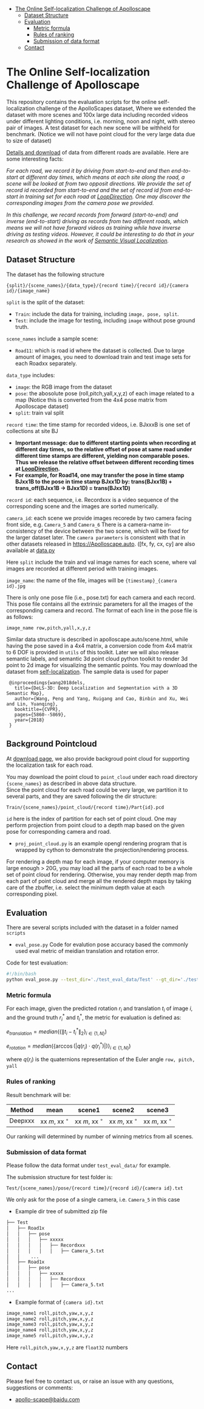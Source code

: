 * [The Online Self-localization Challenge of Apolloscape](#the-online-self-localization-challenge-of-apolloscape)
   * [Dataset Structure](#dataset-structure)
   * [Evaluation](#evaluation)
      * [Metric formula](#metric-formula)
      * [Rules of ranking](#rules-of-ranking)
      * [Submission of data format](#submission-of-data-format)
   * [Contact](#contact)

# The Online Self-localization Challenge of Apolloscape
This repository contains the evaluation scripts for the online self-localization challenge of the ApolloScapes dataset,
Where we extended the dataset with more scenes and 100x large data including recorded videos under different lighting conditions, i.e. morning, noon and night, with stereo pair of images. 
A test dataset for each new scene will be withheld for benchmark. (Notice we will not have point cloud for the very large data due to size of dataset)

[Details and download](http://apolloscape.auto/self_localization.html) of data from different roads are available. Here are some interesting facts: 

_For each road, we record it by driving from start-to-end and then end-to-start at different day times, which means at each site along the road, a scene will be looked at from two opposit directions. 
We provide the set of record id recorded from start-to-end and the set of record id from end-to-start in training set for each road at [LoopDirection](https://github.com/ApolloScapeAuto/dataset-api/blob/master/self_localization/LoopDirection.md). One may discover the corresponding images from the camera pose we provided._

_In this challenge, we recard records from forward (start-to-end) and inverse (end-to-start) driving as records from two different roads, which means we will not have forward videos as training while have inverse driving as testing videos. 
However, it could be interesting to do that in your research as showed in the work of [Semantic Visual Localization](https://arxiv.org/abs/1712.05773)._


## Dataset Structure

The dataset has the following structure
```
{split}/{scene_names}/{data_type}/{record time}/{record id}/{camera id}/{image_name}
```
`split` is the split of the dataset:
- `Train`: include the data for training, including `image, pose, split`.
- `Test`: include the image for testing, including `image` without pose ground truth.

`scene_names` include a sample scene:
- `Road11`: which is road id where the dataset is collected.
Due to large amount of images, you need to download train and test image sets for each Roadxx separately.


`data_type` includes: 
- `image`: the RGB image from the dataset
- `pose`: the abosolute pose (roll,pitch,yall,x,y,z) of each image related to a map (Notice this is converted from the 4x4 pose matrix from Apolloscape dataset)
- `split`: train val split

`record time`: the time stamp for recorded videos, i.e. BJxxxB is one set of collections at site BJ 
- **Important message: due to different starting points when recording at different day times, so the relative offset of pose at same road under different time stamps are different, yielding non comparable poses. 
Thus we release the relative offset between different recording times at [LoopDirection](https://github.com/ApolloScapeAuto/dataset-api/blob/master/self_localization/LoopDirection.md).**
- **For example, for Road14, one may transfer the pose in time stamp BJxx1B to the pose in time stamp BJxx1D by: trans(BJxx1B) + trans_off(BJxx1B -> BJxx1D) = trans(BJxx1D)**

`record id`: each sequence, i.e. Recordxxx is a video sequence of the corresponding scene and the images are sorted numerically. 

`camera_id`: each scene we provide images recorede by two camera facing front side, e.g. `Camera_5` and `Camera_6`
There is a camera-name in-consistency of the device between the two scene, which will be fixed for the larger dataset later.
The `camera parameters` is consistent with that in other datasets released in https://Apolloscape.auto. ([fx, fy, cx, cy] are also available at [data.py](https://github.com/ApolloScapeAuto/dataset-api/blob/master/utils/data.py)

Here ```split``` include the train and val image names for each scene, where val images are recorded at different period with training images.

`image_name`: the name of the file, images will be ```{timestamp}_{camera id}.jpg```

There is only one pose file (i.e., pose.txt) for each camera and each record. This pose file contains all the extrinsic parameters for all the images of the corresponding camera and record. The format of each line in the pose file is as follows:

```image_name row,pitch,yall,x,y,z```

Similar data structure is described in apolloscape.auto/scene.html, while having the pose saved in a 4x4 matrix, a conversion code from 4x4 matrix to 6 DOF is provided in `utils` of this toolkit.
Later we will also release semantic labels,  and semantic 3d point cloud python toolkit to render 3d point to 2d image for visualizing the semantic points.
You may download the dataset from [self-localization](http://apolloscape.auto/ECCV/challenge.html). The sample data is used for paper 

```
 @inproceedings{wang2018dels,
   title={DeLS-3D: Deep Localization and Segmentation with a 3D Semantic Map},
   author={Wang, Peng and Yang, Ruigang and Cao, Binbin and Xu, Wei and Lin, Yuanqing},
   booktitle={CVPR},
   pages={5860--5869},
   year={2018}
 }
```

## Background Pointcloud
At [download page](http://apolloscape.auto/self_localization.html), we also provide backgroud point cloud for supporting the localization task for each road. 

You may download the point cloud to ```point_cloud``` under each road directory ```{scene_names}``` as described in above data structure.  
Since the point cloud for each road could be very large, we partition it to several parts, and they are saved following the dir structure: 
```
Train/{scene_names}/point_cloud/{record time}/Part{id}.pcd
```
`id` here is the index of partition for each set of point cloud. One may perform projection from point cloud to a depth map  based on the given pose for corresponding camera and road. 

 - ```proj_point_cloud.py``` is an example opengl rendering program that is wrapped by cython to demonstrate the projection/rendering process.  
 
For rendering a depth map for each image, if your computer memory is large enough > 20G, you may load all the parts of each road to be a whole set of point cloud for rendering. Otherwise, you may render depth map from each part of point cloud and merge all the rendered depth maps by taking care of the zbuffer, i.e. select the minimum depth value at each corresponding pixel. 


## Evaluation
There are several scripts included with the dataset in a folder named `scripts`
 - `eval_pose.py`   Code for evalution pose accuracy based the commonly used eval metric of meidian translation and rotation error.

Code for test evaluation: 
```bash
#!/bin/bash
python eval_pose.py --test_dir='./test_eval_data/Test' --gt_dir='./test_eval_data/Test_gt' --res_file='./test_eval_data/res.txt'
```

### Metric formula

For each image, given the predicted rotation $r_i$ and translation $t_i$ of image $i$, and the ground truth $r^*_i$ and $t^*_i$, the metric for evaluation is defined as: 

$e_{translation} = median(\{\|t_i - t^*_i\|_2\}_{i\in\{1, N\}})$

$e_{rotation} = median(\{\arccos(|q(r_i) \cdot q(r^*_i)|) \}_{i\in\{1, N\}})$

where $q(r_i)$ is the quaternions representation of the Euler angle ```row, pitch, yall```


### Rules of ranking

Result benchmark will be:

| Method | mean | scene1 | scene2 | scene3 | 
| ------ |:------:|:------:|:------:|:------:|
| Deepxxx |xx $m$, xx $^{\circ}$  | xx $m$, xx $^{\circ}$ | xx $m$, xx $^{\circ}$ | xx $m$, xx $^{\circ}$ | 

Our ranking will determined by number of winning metrics from all scenes.


### Submission of data format
Please follow the data format under ```test_eval_data/``` for example. 

The submission structure for test folder is:
```
Test/{scene_names}/pose/{record time}/{record id}/{camera id}.txt
```

We only ask for the pose of a single camera, i.e. ```Camera_5``` in this case

- Example dir tree of submitted zip file
```bash
├── Test
│   ├── Road1x
│   │   ├── pose
│   │   │   ├── xxxxx
│   │   │   │   ├── Recordxxx
│   │   │   │   │   ├── Camera_5.txt
│   │    ...
│   ├── Road1x
│   │   ├── pose
│   │   │   ├── xxxxx
│   │   │   │   ├── Recordxxx
│   │   │   │   │   ├── Camera_5.txt
...
```

 - Example format of ```{camera id}.txt```
```bash
image_name1 roll,pitch,yaw,x,y,z
image_name2 roll,pitch,yaw,x,y,z
image_name3 roll,pitch,yaw,x,y,z
image_name4 roll,pitch,yaw,x,y,z
image_name5 roll,pitch,yaw,x,y,z
```
Here  ```roll,pitch,yaw,x,y,z``` are ```float32``` numbers


## Contact
Please feel free to contact us, or raise an issue with any questions, suggestions or comments:
* apollo-scape@baidu.com


